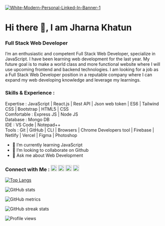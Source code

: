 <a href="https://ibb.co/mFKfMFj"><img src="https://i.ibb.co/KzgT3zP/White-Modern-Personal-Linked-In-Banner-1.png" alt="White-Modern-Personal-Linked-In-Banner-1" border="0"></a>
# Hi there 👋, I am Jharna Khatun
### Full Stack Web Developer


I’m an enthusiastic and competent Full Stack Web Developer, specialize in JavaScript. I have been learning web development for the last year. My future goal is to make a world class and more functional website where I will use upcoming frontend and backend technologies. I am looking for a job as a Full Stack Web Developer position in a reputable company where I can expand my web developing knowledge and leverage my learnings.

### Skills & Experience : </br>
Expertise : JavaScript | React.js | Rest API | Json web token | ES6 | Tailwind CSS |
Bootstrap | HTML5 | CSS </br>
Comfortable : Express JS | Node JS </br>
Database : Mongo DB </br>
IDE : VS Code | Notepad++ </br>
Tools : Git | GitHub | CLI | Browsers | Chrome Developers tool | Firebase | Netlify | Vercel |
Figma | Photoshop

- 🌱 I’m currently learning JavaScript 
- 👯 I’m looking to collaborate on Github 
- 💬 Ask me about Web Development 

### Connect with Me : [<img src='https://cdn.jsdelivr.net/npm/simple-icons@3.0.1/icons/github.svg' alt='github' height='20'>](https://github.com/jharnakhatun2)  [<img src='https://cdn.jsdelivr.net/npm/simple-icons@3.0.1/icons/linkedin.svg' alt='linkedin' height='20'>](https://www.linkedin.com/in/jharna-khatun2/)  [<img src='https://cdn.jsdelivr.net/npm/simple-icons@3.0.1/icons/facebook.svg' alt='facebook' height='20'>](https://www.facebook.com/jharnakhatun2)  [<img src='https://cdn.jsdelivr.net/npm/simple-icons@3.0.1/icons/icloud.svg' alt='website' height='20'>](https://jharna-khatun-portfolio.netlify.app/)  

[![Top Langs](https://github-readme-stats.vercel.app/api/top-langs/?username=jharnakhatun2)](https://github.com/anuraghazra/github-readme-stats)

![GitHub stats](https://github-readme-stats.vercel.app/api?username=jharnakhatun2&show_icons=true)  

![GitHub metrics](https://metrics.lecoq.io/jharnakhatun2)  

![GitHub streak stats](https://streak-stats.demolab.com/?user=jharnakhatun2)  

![Profile views](https://gpvc.arturio.dev/jharnakhatun2)  
